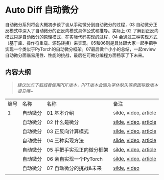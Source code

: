 # Auto Diff 自动微分

自动微分系列将会大概初步谈了谈从手动微分到自动微分的过程，03 自动微分正反模式中深入了自动微分的正反向模式具体公式和推导。实际上 02 了解到正反向模式只是自动微分的原理模式，在实际代码实现的过程，04 会通过三种实现方式（基于库、操作符重载、源码转换）来实现。05和06则是具体跟大家一起手把手实现一个类似于PyTorch的自动微分框架。07最后做个小小的总结，一起review自动微分面临易用性、性能的挑战，最后在可微分编程方面畅享了下未来。

## 内容大纲

> *建议优先下载或者使用PDF版本，PPT版本会因为字体缺失等原因导致版本很丑哦~*

|     |      |                  |                                                                                                                                             |
| --- | ---- | ---------------- | ------------------------------------------------------------------------------------------------------------------------------------------- |
| 编号  | 名称   | 名称               | 备注                                                                                                                                          |
| 1   | 自动微分 | 01 基本介绍          | [silde](./01.introduction.pdf), [video](https://www.bilibili.com/video/BV1FV4y1T7zp/), [article](https://zhuanlan.zhihu.com/p/518198564)   |
|     | 自动微分 | 02 什么是微分         | [silde](./02.base_concept.pdf), [video](https://www.bilibili.com/video/BV1Ld4y1M7GJ/), [article](https://zhuanlan.zhihu.com/p/518198564)   |
|     | 自动微分 | 03 正反向计算模式       | [silde](./03.grad_mode.pdf), [video](https://www.bilibili.com/video/BV1zD4y117bL/), [article](https://zhuanlan.zhihu.com/p/518296942)      |
|     | 自动微分 | 04 三种实现方法        | [silde](./04.grad_mode.pdf), [video](https://www.bilibili.com/video/BV1BN4y1P76t/), [article](https://zhuanlan.zhihu.com/p/520065656)      |
|     | 自动微分 | 05 手把手实现正向微分框架   | [silde](./05.forward_mode.ipynb), [video](https://www.bilibili.com/video/BV1Ne4y1p7WU/), [article](https://zhuanlan.zhihu.com/p/520451681)  |
|     | 自动微分 | 06 亲自实现一个PyTorch | [silde](./06.reversed_mode.ipynb), [video](https://www.bilibili.com/video/BV1ae4y1z7E6/), [article](https://zhuanlan.zhihu.com/p/547865589) |
|     | 自动微分 | 07 自动微分的挑战&未来    | [silde](./07.challenge.pdf), [video](https://www.bilibili.com/video/BV17e4y1z73W/)                                                         |
|     |      |                  |                                                                                                                                             |
